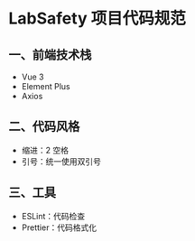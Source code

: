 # LabSafety 项目代码规范

## 一、前端技术栈

- Vue 3
- Element Plus
- Axios

## 二、代码风格

- 缩进：2 空格
- 引号：统一使用双引号

## 三、工具
- ESLint：代码检查
- Prettier：代码格式化
